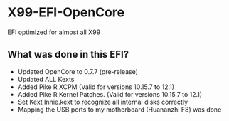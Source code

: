 # X99-EFI-OpenCore
EFI optimized for almost all X99

## What was done in this EFI?



- Updated OpenCore to 0.7.7 (pre-release)
- Updated ALL Kexts
- Added Pike R XCPM (Valid for versions 10.15.7 to 12.1)
- Added Pike R Kernel Patches. (Valid for versions 10.15.7 to 12.1)
- Set Kext Innie.kext to recognize all internal disks correctly
- Mapping the USB ports to my motherboard (Huananzhi F8) was done
